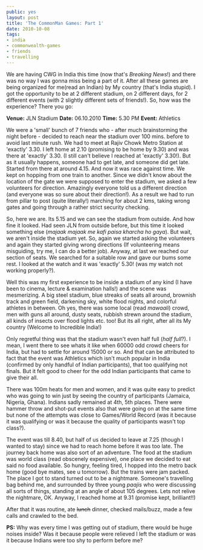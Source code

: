 ```yaml
---
public: yes
layout: post
title: 'The CommonMan Games: Part 1'
date: 2010-10-08
tags:
- india
- commonwealth-games
- friends
- travelling
---
```


We are having CWG in India this time (now that's _Breaking News_!) and there was no way I was gonna miss being a part of it. After all these games are being organized for me(read an Indian) by My country (that's India stupid). I got the opportunity to be at 2 different stadium, on 2 different days, for 2 different events (with 2 slightly different sets of friends!). So, how was the experience? There you go:

**Venue:** JLN Stadium **Date:** 06.10.2010 **Time:** 5.30 PM **Event:** Athletics

We were a 'small' bunch of 7 friends who - after much brainstorming the night before - decided to reach near the stadium over 100 mins. before to avoid last minute rush. We had to meet at Rajiv Chowk Metro Station at 'exactly' 3.30. I left home at 2.10 (promising to be home by 9.30) and was there at 'exactly' 3.30. (I still can't believe I reached at 'exactly' 3.30!). But as it usually happens, someone had to get late, and someone did get late. Started from there at around 4.15. And now it was race against time. We kept on hopping from one train to another. Since we didn't know about the location of the gate we were supposed to enter the stadium, we asked a few volunteers for direction. Amazingly everyone told us a different direction (and everyone was so sure about their direction!). As a result we had to run from pillar to post (quite literally!) marching for about 2 kms, taking wrong gates and going through a rather strict security checking.

So, here we are. Its 5.15 and we can see the stadium from outside. And how fine it looked. Had seen JLN from outside before, but this time it looked something else (_majaak majaak me kafi paisa kharcha ho gaya_). But wait, we aren't inside the stadium yet. So, again we started asking the volunteers and again they started giving wrong directions (If volunteering means misguiding, try me, I can do a better job). Anyway, at last we reached our section of seats. We searched for a suitable row and gave our bums some rest. I looked at the watch and it was 'exactly' 5.30! (was my watch not working properly?).

Well this was my first experience to be inside a stadium of any kind (I have been to cinema, lecture & examination halls!) and the scene was mesmerizing. A big steel stadium, blue streaks of seats all around, brownish track and green field, darkening sky, white flood nights, and colorful athletes in between. Oh yes, there was some local (read _mawaali_) crowd, men with guns all around, dusty seats, rubbish strewn around the stadium, all kinds of insects over flood lights etc. too! But its all right, after all its My country (Welcome to Incredible India!)

Only regretful thing was that the stadium wasn't even half full (_half full_?). I mean, I went there to see whats it like when 60000 odd crowd cheers for India, but had to settle for around 15000 or so. And that can be attributed to fact that the event was Athletics which isn't much popular in India (confirmed by only handful of Indian participants), that too qualifying not finals. But it felt good to cheer for the odd Indian participants that came to give their all.

There was 100m heats for men and women, and it was quite easy to predict who was going to win just by seeing the country of participants (Jamaica, Nigeria, Ghana). Indians sadly remained at 4th, 5th places. There were hammer throw and shot-put events also that were going on at the same time but none of the attempts was close to Games/World Record (was it because it was qualifying or was it because the quality of participants wasn't top class?).

The event was till 8.40, but half of us decided to leave at 7.25 (though I wanted to stay) since we had to reach home before it was too late. The journey back home was also sort of an adventure. The food at the stadium was world class (read obscenely expensive), one place we decided to eat said no food available. So hungry, feeling tired, I hopped into the metro back home (good bye mates, see u tomorrow). But the trains were jam packed. The place I got to stand turned out to be a nightmare. Someone's travelling bag behind me, and surrounded by three young _paajis_ who were discussing all sorts of things, standing at an angle of about 105 degrees. Lets not relive the nightmare, OK. Anyway, I reached home at 9.31 (promise kept, brilliant!!)

After that it was routine, ate ~~lunch~~ dinner, checked mails/buzz, made a few calls and crawled to the bed.

**PS:** Why was every time I was getting out of stadium, there would be huge noises inside? Was it because people were relieved I left the stadium or was it because Indians were too shy to perform before me?
